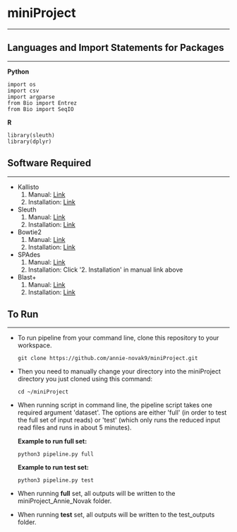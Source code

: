 # miniProject
---
## Languages and Import Statements for Packages
---
**Python**
```
import os
import csv
import argparse
from Bio import Entrez
from Bio import SeqIO
```
**R**
```
library(sleuth)
library(dplyr)
```

## Software Required ##
---
- Kallisto
    1. Manual:  [Link](https://pachterlab.github.io/kallisto/manual)
    2. Installation:  [Link](https://pachterlab.github.io/kallisto/download)
- Sleuth
    1. Manual:  [Link](https://pachterlab.github.io/sleuth/manual)
    2. Installation:  [Link](https://pachterlab.github.io/sleuth/download)
- Bowtie2
    1. Manual:  [Link](http://bowtie-bio.sourceforge.net/bowtie2/manual.shtml)
    2. Installation:  [Link](https://sites.google.com/site/wiki4metagenomics/tools/bowtie2/install)
- SPAdes
    1. Manual:  [Link](https://cab.spbu.ru/files/release3.13.0/manual.html)
    2. Installation:  Click '2. Installation' in manual link above
- Blast+
    1. Manual:  [Link](https://www.ncbi.nlm.nih.gov/books/NBK279691/)
    2. Installation:  [Link](https://www.ncbi.nlm.nih.gov/books/NBK279671/)
 
 ## To Run ##
 ---
* To run pipeline from your command line, clone this repository to your workspace.
    ```
    git clone https://github.com/annie-novak9/miniProject.git
    ```

* Then you need to manually change your directory into the miniProject directory you just cloned using this command:
    ```
    cd ~/miniProject
    ```

* When running script in command line, the pipeline script takes one required argument 'dataset'. The options are either 'full' (in order to test the full set of input reads) or 'test' (which only runs the reduced input read files and runs in about 5 minutes).

    **Example to run full set:**
    ```
    python3 pipeline.py full
    ```
    **Example to run test set:**
    ```
    python3 pipeline.py test
    ```

* When running **full** set, all outputs will be written to the miniProject_Annie_Novak folder.

* When running **test** set, all outputs will be written to the test_outputs folder.
